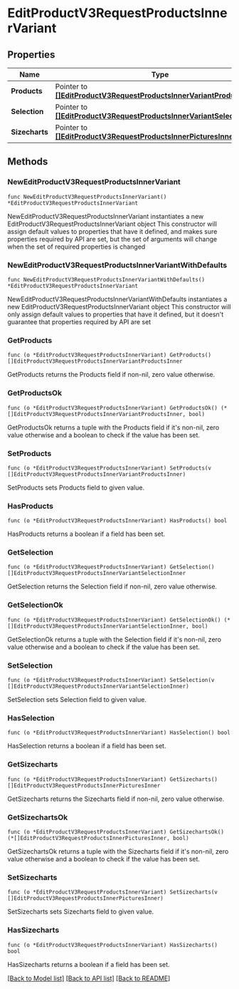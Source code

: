 # EditProductV3RequestProductsInnerVariant

## Properties

Name | Type | Description | Notes
------------ | ------------- | ------------- | -------------
**Products** | Pointer to [**[]EditProductV3RequestProductsInnerVariantProductsInner**](EditProductV3RequestProductsInnerVariantProductsInner.md) |  | [optional] 
**Selection** | Pointer to [**[]EditProductV3RequestProductsInnerVariantSelectionInner**](EditProductV3RequestProductsInnerVariantSelectionInner.md) |  | [optional] 
**Sizecharts** | Pointer to [**[]EditProductV3RequestProductsInnerPicturesInner**](EditProductV3RequestProductsInnerPicturesInner.md) |  | [optional] 

## Methods

### NewEditProductV3RequestProductsInnerVariant

`func NewEditProductV3RequestProductsInnerVariant() *EditProductV3RequestProductsInnerVariant`

NewEditProductV3RequestProductsInnerVariant instantiates a new EditProductV3RequestProductsInnerVariant object
This constructor will assign default values to properties that have it defined,
and makes sure properties required by API are set, but the set of arguments
will change when the set of required properties is changed

### NewEditProductV3RequestProductsInnerVariantWithDefaults

`func NewEditProductV3RequestProductsInnerVariantWithDefaults() *EditProductV3RequestProductsInnerVariant`

NewEditProductV3RequestProductsInnerVariantWithDefaults instantiates a new EditProductV3RequestProductsInnerVariant object
This constructor will only assign default values to properties that have it defined,
but it doesn't guarantee that properties required by API are set

### GetProducts

`func (o *EditProductV3RequestProductsInnerVariant) GetProducts() []EditProductV3RequestProductsInnerVariantProductsInner`

GetProducts returns the Products field if non-nil, zero value otherwise.

### GetProductsOk

`func (o *EditProductV3RequestProductsInnerVariant) GetProductsOk() (*[]EditProductV3RequestProductsInnerVariantProductsInner, bool)`

GetProductsOk returns a tuple with the Products field if it's non-nil, zero value otherwise
and a boolean to check if the value has been set.

### SetProducts

`func (o *EditProductV3RequestProductsInnerVariant) SetProducts(v []EditProductV3RequestProductsInnerVariantProductsInner)`

SetProducts sets Products field to given value.

### HasProducts

`func (o *EditProductV3RequestProductsInnerVariant) HasProducts() bool`

HasProducts returns a boolean if a field has been set.

### GetSelection

`func (o *EditProductV3RequestProductsInnerVariant) GetSelection() []EditProductV3RequestProductsInnerVariantSelectionInner`

GetSelection returns the Selection field if non-nil, zero value otherwise.

### GetSelectionOk

`func (o *EditProductV3RequestProductsInnerVariant) GetSelectionOk() (*[]EditProductV3RequestProductsInnerVariantSelectionInner, bool)`

GetSelectionOk returns a tuple with the Selection field if it's non-nil, zero value otherwise
and a boolean to check if the value has been set.

### SetSelection

`func (o *EditProductV3RequestProductsInnerVariant) SetSelection(v []EditProductV3RequestProductsInnerVariantSelectionInner)`

SetSelection sets Selection field to given value.

### HasSelection

`func (o *EditProductV3RequestProductsInnerVariant) HasSelection() bool`

HasSelection returns a boolean if a field has been set.

### GetSizecharts

`func (o *EditProductV3RequestProductsInnerVariant) GetSizecharts() []EditProductV3RequestProductsInnerPicturesInner`

GetSizecharts returns the Sizecharts field if non-nil, zero value otherwise.

### GetSizechartsOk

`func (o *EditProductV3RequestProductsInnerVariant) GetSizechartsOk() (*[]EditProductV3RequestProductsInnerPicturesInner, bool)`

GetSizechartsOk returns a tuple with the Sizecharts field if it's non-nil, zero value otherwise
and a boolean to check if the value has been set.

### SetSizecharts

`func (o *EditProductV3RequestProductsInnerVariant) SetSizecharts(v []EditProductV3RequestProductsInnerPicturesInner)`

SetSizecharts sets Sizecharts field to given value.

### HasSizecharts

`func (o *EditProductV3RequestProductsInnerVariant) HasSizecharts() bool`

HasSizecharts returns a boolean if a field has been set.


[[Back to Model list]](../README.md#documentation-for-models) [[Back to API list]](../README.md#documentation-for-api-endpoints) [[Back to README]](../README.md)


